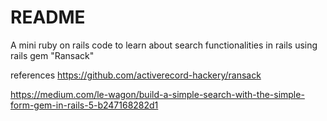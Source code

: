 # README

A mini ruby on rails code to learn about search functionalities in rails using rails gem "Ransack"



references
https://github.com/activerecord-hackery/ransack


https://medium.com/le-wagon/build-a-simple-search-with-the-simple-form-gem-in-rails-5-b247168282d1

